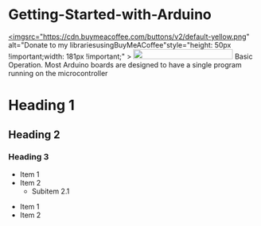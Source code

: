 # Getting-Started-with-Arduino
<a href="https://www.buymeacoffee.com/khoihprog6" title="Donate to my libraries using Sumscrb my channel YouTube "><imgsrc="https://cdn.buymeacoffee.com/buttons/v2/default-yellow.png" alt="Donate to my librariesusingBuyMeACoffee"style="height: 50px !important;width: 181px !important;" ></a>
<a href="https://www.buymeacoffee.com/khoihprog6" title="Donate to my libraries using BuyMeACoffee"><img src="https://img.shields.io/badge/buy%20me%20a%20coffee-donate-orange.svg?logo=buy-me-a-coffee&logoColor=FFDD00" style="height: 20px !important;width: 200px !important;" ></a>
Basic Operation. Most Arduino boards are designed to have a single program running on the microcontroller
# Heading 1
## Heading 2
### Heading 3
- Item 1
- Item 2
  - Subitem 2.1
  
* Item 1
* Item 2

